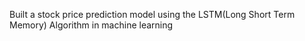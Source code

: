 Built a stock price prediction model using the LSTM(Long Short Term Memory) Algorithm in machine learning

